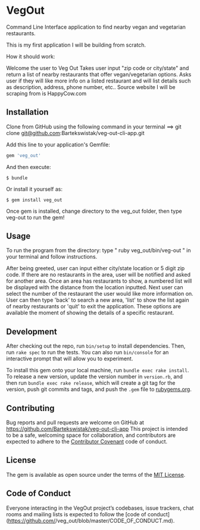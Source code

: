 # VegOut

Command Line Interface application to find nearby vegan and vegetarian restaurants.

This is my first application I will be building from scratch.

How it should work:

Welcome the user to Veg Out
Takes user input "zip code or city/state" and return a list of nearby restaurants that offer vegan/vegetarian options.
Asks user if they will like more info on a listed restaurant and will list details such as description, address, phone number, etc..
Source website I will be scraping from is HappyCow.com


## Installation

Clone from GitHub using the following command in your terminal ==>
  git clone git@github.com:Bartekswistak/veg-out-cli-app.git


Add this line to your application's Gemfile:

```ruby
gem 'veg_out'
```

And then execute:

    $ bundle

Or install it yourself as:

    $ gem install veg_out

Once gem is installed, change directory to the veg_out folder, then type veg-out to run the gem!

## Usage

To run the program from the directory: type " ruby veg_out/bin/veg-out " in your terminal and follow instructions.

After being greeted, user can input either city/state location or 5 digit zip code. If there are no
restaurants in the area, user will be notified and asked for another area. Once an area has restaurants
to show, a numbered list will be displayed with the distance from the location inputted. Next user can select the number of the restaurant the user would like more information on.
User can then type 'back' to search a new area, 'list' to show the list again of nearby restaurants or
'quit' to exit the application. These options are available the moment of showing the details of a specific restaurant.

## Development

After checking out the repo, run `bin/setup` to install dependencies. Then, run `rake spec` to run the tests. You can also run `bin/console` for an interactive prompt that will allow you to experiment.

To install this gem onto your local machine, run `bundle exec rake install`. To release a new version, update the version number in `version.rb`, and then run `bundle exec rake release`, which will create a git tag for the version, push git commits and tags, and push the `.gem` file to [rubygems.org](https://rubygems.org).

## Contributing

Bug reports and pull requests are welcome on GitHub at https://github.com/Bartekswistak/veg-out-cli-app This project is intended to be a safe, welcoming space for collaboration, and contributors are expected to adhere to the [Contributor Covenant](http://contributor-covenant.org) code of conduct.

## License

The gem is available as open source under the terms of the [MIT License](https://opensource.org/licenses/MIT).

## Code of Conduct

Everyone interacting in the VegOut project’s codebases, issue trackers, chat rooms and mailing lists is expected to follow the [code of conduct](https://github.com/<github username>/veg_out/blob/master/CODE_OF_CONDUCT.md).
